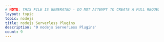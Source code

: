 ```yaml
---
# NOTE: THIS FILE IS GENERATED - DO NOT ATTEMPT TO CREATE A PULL REQUEST TO UPDATE THE DATA. 
layout: topic
topic: nodejs
title: nodejs Serverless Plugins
description: '9 nodejs ServerLess Plugins'
count: 9
---
```

